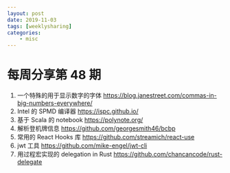 ```yaml
---
layout: post
date: 2019-11-03
tags: [weeklysharing]
categories:
    - misc
---
```


# 每周分享第 48 期

1. 一个特殊的用于显示数字的字体 https://blog.janestreet.com/commas-in-big-numbers-everywhere/
2. Intel 的 SPMD 编译器 https://ispc.github.io/
3. 基于 Scala 的 notebook https://polynote.org/
4. 解析登机牌信息 https://github.com/georgesmith46/bcbp
5. 常用的 React Hooks 库 https://github.com/streamich/react-use
6. jwt 工具 https://github.com/mike-engel/jwt-cli
7. 用过程宏实现的 delegation in Rust https://github.com/chancancode/rust-delegate

